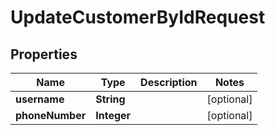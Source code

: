 

# UpdateCustomerByIdRequest


## Properties

| Name | Type | Description | Notes |
|------------ | ------------- | ------------- | -------------|
|**username** | **String** |  |  [optional] |
|**phoneNumber** | **Integer** |  |  [optional] |



